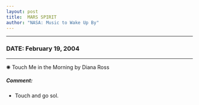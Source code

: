 ```yaml
---
layout: post
title:  MARS SPIRIT
author: "NASA: Music to Wake Up By"
---
```


----
### DATE: February 19, 2004
----
✺ Touch Me in the Morning by Diana Ross

##### Comment:
* Touch and go sol.
